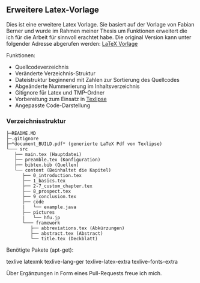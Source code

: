 ## Erweitere Latex-Vorlage

Dies ist eine erweitere Latex Vorlage.
Sie basiert auf der Vorlage von Fabian Berner
und wurde im Rahmen meiner Thesis um Funktionen 
erweitert die ich für die Arbeit für sinnvoll erachtet habe.
Die original Version kann unter folgender Adresse abgerufen werden:
[LaTeX Vorlage](http://webuser.hs-furtwangen.de/~berner/wa.html)


Funktionen:

+ Quellcodeverzeichnis
+ Veränderte Verzeichnis-Struktur
+ Dateistruktur beginnend mit Zahlen zur Sortierung des Quellcodes
+ Abgeänderte Nummerierung im Inhaltsverzeichnis
+ Gitignore für Latex und TMP-Ordner
+ Vorbereitung zum Einsatz in [Texlipse](http://texlipse.sourceforge.net/)
+ Angepasste Code-Darstellung

### Verzeichnisstruktur 

```
├─README.MD  
├─.gitignore  
├─*document_BUILD.pdf* (generierte LaTeX Pdf von Texlipse)  
└─── src  
   ├── main.tex (Hauptdatei)  
   ├── preamble.tex (Konfiguration)  
   ├── bibtex.bib (Quellen)  
   └── content (Beinhaltet die Kapitel)  
      ├── 0_introduction.tex  
      ├── 1_basics.tex  
      ├── 2-7_custom_chapter.tex  
      ├── 8_prospect.tex  
      ├── 9_conclusion.tex  
      ├── code  
      |   └── example.java  
      ├── pictures  
      |   └── hfu.jp  
      └─── framework  
         ├── abbreviations.tex (Abkürzungen)  
         ├── abstract.tex (Abstract)  
         └── title.tex (Deckblatt)  
```

Benötigte Pakete (apt-get):

texlive
latexmk
texlive-lang-ger
texlive-latex-extra
texlive-fonts-extra


Über Ergänzungen in Form eines Pull-Requests freue ich mich.
